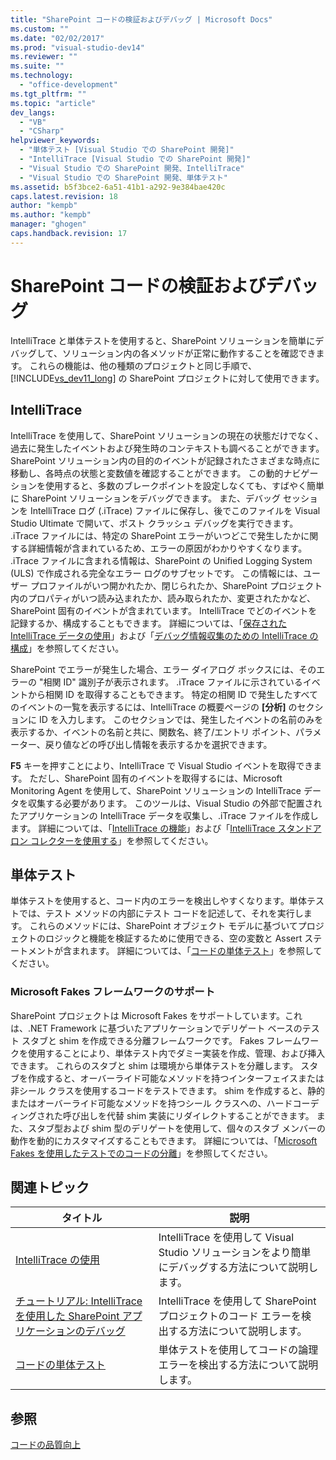```yaml
---
title: "SharePoint コードの検証およびデバッグ | Microsoft Docs"
ms.custom: ""
ms.date: "02/02/2017"
ms.prod: "visual-studio-dev14"
ms.reviewer: ""
ms.suite: ""
ms.technology: 
  - "office-development"
ms.tgt_pltfrm: ""
ms.topic: "article"
dev_langs: 
  - "VB"
  - "CSharp"
helpviewer_keywords: 
  - "単体テスト [Visual Studio での SharePoint 開発]"
  - "IntelliTrace [Visual Studio での SharePoint 開発]"
  - "Visual Studio での SharePoint 開発、IntelliTrace"
  - "Visual Studio での SharePoint 開発、単体テスト"
ms.assetid: b5f3bce2-6a51-41b1-a292-9e384bae420c
caps.latest.revision: 18
author: "kempb"
ms.author: "kempb"
manager: "ghogen"
caps.handback.revision: 17
---
```

# SharePoint コードの検証およびデバッグ
  IntelliTrace と単体テストを使用すると、SharePoint ソリューションを簡単にデバッグして、ソリューション内の各メソッドが正常に動作することを確認できます。  これらの機能は、他の種類のプロジェクトと同じ手順で、[!INCLUDE[vs_dev11_long](../sharepoint/includes/vs-dev11-long-md.md)] の SharePoint プロジェクトに対して使用できます。  
  
## IntelliTrace  
 IntelliTrace を使用して、SharePoint ソリューションの現在の状態だけでなく、過去に発生したイベントおよび発生時のコンテキストも調べることができます。  SharePoint ソリューション内の目的のイベントが記録されたさまざまな時点に移動し、各時点の状態と変数値を確認することができます。  この動的ナビゲーションを使用すると、多数のブレークポイントを設定しなくても、すばやく簡単に SharePoint ソリューションをデバッグできます。  また、デバッグ セッションを IntelliTrace ログ \(.iTrace\) ファイルに保存し、後でこのファイルを Visual Studio Ultimate で開いて、ポスト クラッシュ デバッグを実行できます。  .iTrace ファイルには、特定の SharePoint エラーがいつどこで発生したかに関する詳細情報が含まれているため、エラーの原因がわかりやすくなります。  .iTrace ファイルに含まれる情報は、SharePoint の Unified Logging System \(ULS\) で作成される完全なエラー ログのサブセットです。  この情報には、ユーザー プロファイルがいつ開かれたか、閉じられたか、SharePoint プロジェクト内のプロパティがいつ読み込まれたか、読み取られたか、変更されたかなど、SharePoint 固有のイベントが含まれています。  IntelliTrace でどのイベントを記録するか、構成することもできます。  詳細については、「[保存された IntelliTrace データの使用](../debugger/using-saved-intellitrace-data.md)」および「[デバッグ情報収集のための IntelliTrace の構成](http://msdn.microsoft.com/ja-jp/7657ecab-e07e-4b1b-872d-f05d966be37e)」を参照してください。  
  
 SharePoint でエラーが発生した場合、エラー ダイアログ ボックスには、そのエラーの "相関 ID" 識別子が表示されます。  .iTrace ファイルに示されているイベントから相関 ID を取得することもできます。  特定の相関 ID で発生したすべてのイベントの一覧を表示するには、IntelliTrace の概要ページの **\[分析\]** のセクションに ID を入力します。  このセクションでは、発生したイベントの名前のみを表示するか、イベントの名前と共に、関数名、終了\/エントリ ポイント、パラメーター、戻り値などの呼び出し情報を表示するかを選択できます。  
  
 **F5** キーを押すことにより、IntelliTrace で Visual Studio イベントを取得できます。  ただし、SharePoint 固有のイベントを取得するには、Microsoft Monitoring Agent を使用して、SharePoint ソリューションの IntelliTrace データを収集する必要があります。  このツールは、Visual Studio の外部で配置されたアプリケーションの IntelliTrace データを収集し、.iTrace ファイルを作成します。  詳細については、「[IntelliTrace の機能](../debugger/intellitrace-features.md)」および「[IntelliTrace スタンドアロン コレクターを使用する](../debugger/using-the-intellitrace-stand-alone-collector.md)」を参照してください。  
  
## 単体テスト  
 単体テストを使用すると、コード内のエラーを検出しやすくなります。単体テストでは、テスト メソッドの内部にテスト コードを記述して、それを実行します。  これらのメソッドには、SharePoint オブジェクト モデルに基づいてプロジェクトのロジックと機能を検証するために使用できる、空の変数と Assert ステートメントが含まれます。  詳細については、「[コードの単体テスト](../test/unit-test-your-code.md)」を参照してください。  
  
### Microsoft Fakes フレームワークのサポート  
 SharePoint プロジェクトは Microsoft Fakes をサポートしています。これは、.NET Framework に基づいたアプリケーションでデリゲート ベースのテスト スタブと shim を作成できる分離フレームワークです。  Fakes フレームワークを使用することにより、単体テスト内でダミー実装を作成、管理、および挿入できます。  これらのスタブと shim は環境から単体テストを分離します。  スタブを作成すると、オーバーライド可能なメソッドを持つインターフェイスまたは非シール クラスを使用するコードをテストできます。  shim を作成すると、静的またはオーバーライド可能なメソッドを持つシール クラスへの、ハードコーディングされた呼び出しを代替 shim 実装にリダイレクトすることができます。  また、スタブ型および shim 型のデリゲートを使用して、個々のスタブ メンバーの動作を動的にカスタマイズすることもできます。  詳細については、「[Microsoft Fakes を使用したテストでのコードの分離](../test/isolating-code-under-test-with-microsoft-fakes.md)」を参照してください。  
  
## 関連トピック  
  
|タイトル|説明|  
|----------|--------|  
|[IntelliTrace の使用](../debugger/intellitrace.md)|IntelliTrace を使用して Visual Studio ソリューションをより簡単にデバッグする方法について説明します。|  
|[チュートリアル: IntelliTrace を使用した SharePoint アプリケーションのデバッグ](../sharepoint/walkthrough-debugging-a-sharepoint-application-by-using-intellitrace.md)|IntelliTrace を使用して SharePoint プロジェクトのコード エラーを検出する方法について説明します。|  
|[コードの単体テスト](../test/unit-test-your-code.md)|単体テストを使用してコードの論理エラーを検出する方法について説明します。|  
  
## 参照  
 [コードの品質向上](../test/improve-code-quality.md)  
  
  